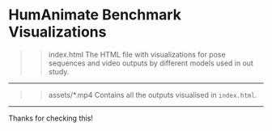HumAnimate Benchmark Visualizations
===========================================================================

>> index.html
The HTML file with visualizations for pose sequences and video outputs
by different models used in out study.
---------------------------------------------------------------------------

>> assets/*.mp4
Contains all the outputs visualised in ```index.html```.
---------------------------------------------------------------------------

Thanks for checking this!
